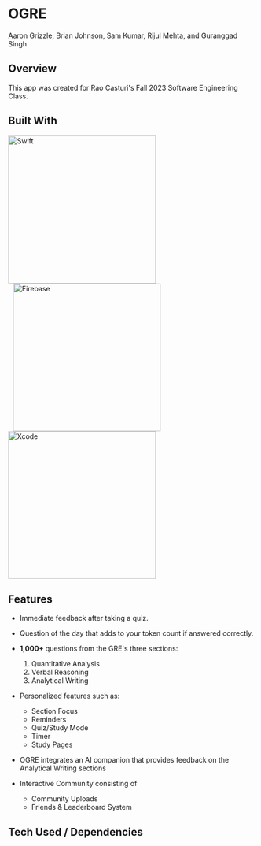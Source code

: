 # OGRE

Aaron Grizzle, Brian Johnson, Sam Kumar, Rijul Mehta, and Guranggad Singh

## Overview

This app was created for Rao Casturi's Fall 2023 Software Engineering Class. 

## Built With

<img src="https://1000logos.net/wp-content/uploads/2020/09/Swift-Logo.png" alt = "Swift" width="300">
<img src="https://firebase.google.com/static/downloads/brand-guidelines/PNG/logo-standard.png" alt = "Firebase" style="margin-left:10px;width:300px;">
<img src="https://cdn.icon-icons.com/icons2/2699/PNG/512/apple_xcode_logo_icon_169562.png" alt = "Xcode" width="300">

## Features

- Immediate feedback after taking a quiz.

- Question of the day that adds to your token count if answered correctly.

- **1,000+** questions from the GRE's three sections:
  <ol>
    <li>Quantitative Analysis</li>
    <li>Verbal Reasoning</li>
    <li>Analytical Writing</li>

  </ol>

- Personalized features such as:
  - Section Focus
  - Reminders
  - Quiz/Study Mode
  - Timer
  - Study Pages

- OGRE integrates an AI companion that provides feedback on the Analytical Writing sections

- Interactive Community consisting of
  - Community Uploads
  - Friends & Leaderboard System
  
## Tech Used / Dependencies
